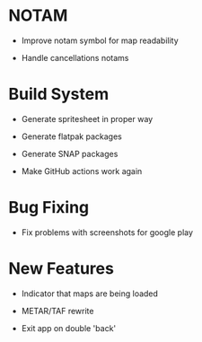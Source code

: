 # NOTAM

* Improve notam symbol for map readability

* Handle cancellations notams


# Build System

* Generate spritesheet in proper way

* Generate flatpak packages

* Generate SNAP packages

* Make GitHub actions work again


# Bug Fixing

* Fix problems with screenshots for google play


# New Features

* Indicator that maps are being loaded

* METAR/TAF rewrite

* Exit app on double 'back'
